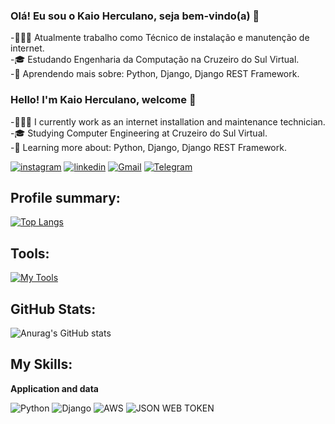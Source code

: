 ### Olá! Eu sou o Kaio Herculano, seja bem-vindo(a) 🫡
-🧑🏻‍💻 Atualmente trabalho como Técnico de instalação e manutenção de internet.</br>
-🎓 Estudando Engenharia da Computação na Cruzeiro do Sul Virtual.</br>
-🌱 Aprendendo mais sobre: Python, Django, Django REST Framework.


### Hello! I'm Kaio Herculano, welcome 🫡
-🧑🏻‍💻 I currently work as an internet installation and maintenance technician.</br>
-🎓 Studying Computer Engineering at Cruzeiro do Sul Virtual.</br>
-🌱 Learning more about: Python, Django, Django REST Framework.

[![instagram](https://img.shields.io/badge/Instagram-E4405F?style=for-the-badge&logo=instagram&logoColor=white)](https://www.instagram.com/kaio_herculano12/)
[![linkedin](https://img.shields.io/badge/LinkedIn-0077B5?style=for-the-badge&logo=linkedin&logoColor=white)](https://br.linkedin.com/in/kaio-herculano-0063932ba)
[![Gmail](https://img.shields.io/badge/Gmail-D14836?style=for-the-badge&logo=gmail&logoColor=white)](kaiohercuulano12@gmail.com)
[![Telegram](https://img.shields.io/badge/Telegram-2CA5E0?style=for-the-badge&logo=telegram&logoColor=white)](https://t.me/kaio_herculano)

## Profile summary:
[![Top Langs](https://github-readme-stats.vercel.app/api/top-langs/?username=kaioherculano&layout=donut)](https://github.com/kaioherculano/github-readme-stats)

## Tools:
[![My Tools](https://skillicons.dev/icons?i=git,github,vscode)](https://skillicons.dev)

## GitHub Stats:
![Anurag's GitHub stats](https://github-readme-stats.vercel.app/api?username=kaioherculano&show_icons=true&theme=transparent)

## My Skills:
**Application and data**
<div style="display: inline_block">
  <img alt="Python" src="https://img.shields.io/badge/Python-3776AB?style=for-the-badge&logo=python&logoColor=white" />
  <img alt="Django" src="https://img.shields.io/badge/Django-092E20?style=for-the-badge&logo=django&logoColor=white" />
  <img alt="AWS" src="https://img.shields.io/badge/Amazon_AWS-232F3E?style=for-the-badge&logo=amazon-aws&logoColor=white" />
  <img alt="JSON WEB TOKEN" src="https://img.shields.io/badge/json%20web%20tokens-323330?style=for-the-badge&logo=json-web-tokens&logoColor=pink" />
</div><br/>
